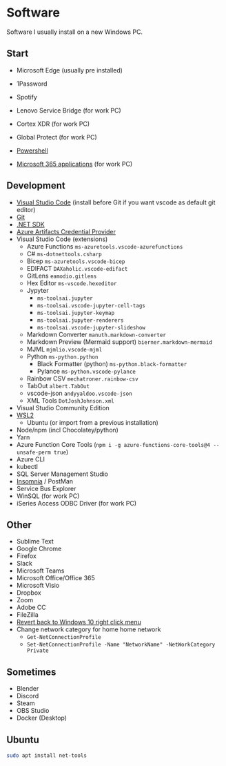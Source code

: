 # Software

Software I usually install on a new Windows PC.

## Start

- Microsoft Edge (usually pre installed)
- 1Password
- Spotify
- Lenovo Service Bridge (for work PC)
- Cortex XDR (for work PC)
- Global Protect (for work PC)

- [Powershell](https://github.com/PowerShell/PowerShell/releases)
- [Microsoft 365 applications](https://portal.office.com/account/) (for work PC)

## Development

- [Visual Studio Code](https://code.visualstudio.com/Download) (install before Git if you want vscode as default git editor)
- [Git](https://git-scm.com/downloads/win)
- [.NET SDK](https://dotnet.microsoft.com/en-us/)
- [Azure Artifacts Credential Provider](https://github.com/microsoft/artifacts-credprovider)
- Visual Studio Code (extensions)
  - Azure Functions `ms-azuretools.vscode-azurefunctions`
  - C# `ms-dotnettools.csharp`
  - Bicep `ms-azuretools.vscode-bicep`
  - EDIFACT `DAXaholic.vscode-edifact`
  - GitLens `eamodio.gitlens`
  - Hex Editor `ms-vscode.hexeditor`
  - Jypyter
    - `ms-toolsai.jupyter`
    - `ms-toolsai.vscode-jupyter-cell-tags`
    - `ms-toolsai.jupyter-keymap`
    - `ms-toolsai.jupyter-renderers`
    - `ms-toolsai.vscode-jupyter-slideshow`
  - Markdown Converter `manuth.markdown-converter`
  - Markdown Preview (Mermaid support) `bierner.markdown-mermaid`
  - MJML `mjmlio.vscode-mjml`
  - Python `ms-python.python`
    - Black Formatter (python) `ms-python.black-formatter`
    - Pylance `ms-python.vscode-pylance`
  - Rainbow CSV `mechatroner.rainbow-csv`
  - TabOut `albert.TabOut`
  - vscode-json `andyyaldoo.vscode-json`
  - XML Tools `DotJoshJohnson.xml`
- Visual Studio Community Edition
- [WSL2](https://learn.microsoft.com/en-us/windows/wsl/install)
  - Ubuntu (or import from a previous installation)
- Node/npm (incl Chocolatey/python)
- Yarn
- Azure Function Core Tools (`npm i -g azure-functions-core-tools@4 --unsafe-perm true`)
- Azure CLI
- kubectl
- SQL Server Management Studio
- [Insomnia](https://insomnia.rest/) / PostMan
- Service Bus Explorer
- WinSQL (for work PC)
- iSeries Access ODBC Driver (for work PC)

## Other

- Sublime Text
- Google Chrome
- Firefox
- Slack
- Microsoft Teams
- Microsoft Office/Office 365
- Microsoft Visio
- Dropbox
- Zoom
- Adobe CC
- FileZilla
- [Revert back to Windows 10 right click menu](https://answers.microsoft.com/en-us/windows/forum/all/problems-reverting-back-to-the-windows-10-file/488858e1-8de1-499e-8fd4-51357f716ca8)
- Change network category for home home network
  - `Get-NetConnectionProfile`
  - `Set-NetConnectionProfile -Name "NetworkName" -NetWorkCategory Private`

## Sometimes

- Blender
- Discord
- Steam
- OBS Studio
- Docker (Desktop)

## Ubuntu

```bash
sudo apt install net-tools
```